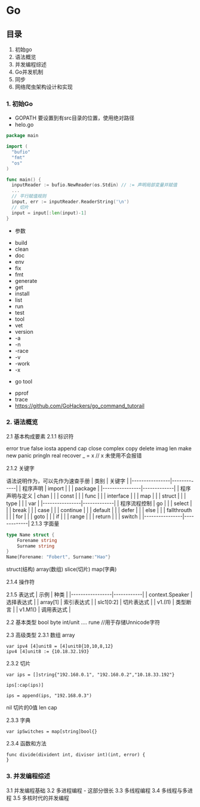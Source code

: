 # Go

## 目录
1. 初始go
2. 语法概览
3. 并发编程综述
4. Go并发机制
5. 同步
6. 网络爬虫架构设计和实现

### 1. 初始Go

- GOPATH  要设置到有src目录的位置，使用绝对路径
- helo.go
```go
package main

import (
  "bufio"
  "fmt"
  "os"
)

func main() {
  inputReader := bufio.NewReader(os.Stdin) // := 声明局部变量并赋值
  ...
  // 平行赋值规则
  input, err := inputReader.ReaderString('\n')
  // 切片
  input = input[:len(input)-1]
}
```

- 参数
* build
* clean
* doc
* env
* fix
* fmt
* generate
* get
* install
* list
* run
* test
* tool
* vet
* version
* -a
* -n
* -race
* -v
* -work
* -x

- go tool 
* pprof
* trace
* https://github.com/GoHackers/go_command_tutorail 

### 2. 语法概览

2.1 基本构成要素
2.1.1 标识符

error
true false iosta
append cap close complex copy delete imag len make new panic pringln real recover
_ = x // x 未使用不会报错

2.1.2 关键字


语法说明作为，可以先作为速查手册
| 类别           | 关键字      |
|----------------|-------------|
| 程序声明       | import      |
|                | package     |
|----------------|-------------|
| 程序声明与定义 | chan        |
|                | const       |
|                | func        |
|                | interface   |
|                | map         |
|                | struct      |
|                | type        |
|                | var         |
|----------------|-------------|
| 程序流程控制   | go          |
|                | select      |
|                | break       |
|                | case        |
|                | continue    |
|                | default     |
|                | defer       |
|                | else        |
|                | fallthrouth |
|                | for         |
|                | goto        |
|                | if          |
|                | range       |
|                | return      |
|                | switch      |
|----------------|-------------|
2.1.3 字面量
```go
type Name struct {
    Forename string
    Surname string
}
Name{Forename: "Fobert", Surname:"Hao"}
```
struct(结构)
array(数组)
slice(切片)
map(字典)

2.1.4 操作符

2.1.5 表达式
| 示例            | 种类       |
|-----------------|------------|
| context.Speaker | 选择表达式 |
| array[1]        | 索引表达式 |
| slc1[0:2]       | 切片表达式 |
| v1.(I1)         | 类型断言   |
| v1.M1()         | 调用表达式 | 


2.2 基本类型
bool byte int/unit ....
rune //用于存储Unnicode字符

2.3 高级类型
2.3.1 数组 array

```
var ipv4 [4]unit8 = [4]unit8{10,10,8,12}
ipv4 [4]unit8 := {10.18.32.193}

```

2.3.2 切片
```
var ips = []string{"192.168.0.1", "192.168.0.2","10.18.33.192"}

ips[:cap(ips)]

ips = append(ips, "192.168.0.3")
```
nil 切片的0值
len cap 

2.3.3 字典
```
var ipSwitches = map[string]bool{}
```

2.3.4 函数和方法
```
func divide(divident int, divisor int)(int, error) {
}
```



### 3. 并发编程综述

3.1 并发编程基础
3.2 多进程编程 - 这部分很长
3.3 多线程编程
3.4 多线程与多进程
3.5 多核时代的并发编程

